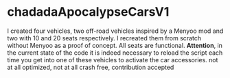 # chadadaApocalypseCarsV1
I created four vehicles, two off-road vehicles inspired by a Menyoo mod and two with 10 and 20 seats respectively. I recreated them from scratch without Menyoo as a proof of concept. All seats are functional.
**Attention**, in the current state of the code it is indeed necessary to reload the script each time you get into one of these vehicles to activate the car accessories.
not at all optimized, not at all crash free, contribution accepted
